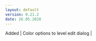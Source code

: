```yaml
---
layout: default
version: 0.21.2
date: 26.05.2020
---
```


<span class="badge badge-added">Added</span> | Color options to level edit dialog |
